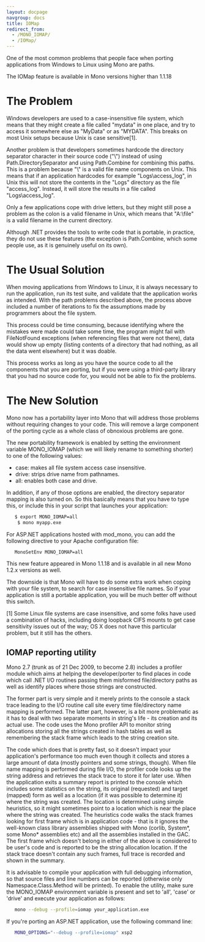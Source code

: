 ```yaml
---
layout: docpage
navgroup: docs
title: IOMap
redirect_from:
  - /MONO_IOMAP/
  - /IOMap/
---
```


One of the most common problems that people face when porting applications from Windows to Linux using Mono are paths.

The IOMap feature is available in Mono versions higher than 1.1.18

The Problem
===========

Windows developers are used to a case-insensitive file system, which means that they might create a file called "mydata" in one place, and try to access it somewhere else as "MyData" or as "MYDATA". This breaks on most Unix setups because Unix is case sensitive[1].

Another problem is that developers sometimes hardcode the directory separator character in their source code ("\\") instead of using Path.DirectorySeparator and using Path.Combine for combining this paths. This is a problem because "\\" is a valid file name components on Unix. This means that if an application hardcodes for example "Logs\\access\_log", in Unix this will not store the contents in the "Logs" directory as the file "access\_log". Instead, it will store the results in a file called "Logs\\access\_log".

Only a few applications cope with drive letters, but they might still pose a problem as the colon is a valid filename in Unix, which means that "A:\\file" is a valid filename in the current directory.

Although .NET provides the tools to write code that is portable, in practice, they do not use these features (the exception is Path.Combine, which some people use, as it is genuinely useful on its own).

The Usual Solution
==================

When moving applications from Windows to Linux, it is always necessary to run the application, run its test suite, and validate that the application works as intended. With the path problems described above, the process above included a number of iterations to fix the assumptions made by programmers about the file system.

This process could be time consuming, because identifying where the mistakes were made could take some time, the program might fail with FileNotFound exceptions (when referencing files that were not there), data would show up empty (listing contents of a directory that had nothing, as all the data went elsewhere) but it was doable.

This process works as long as you have the source code to all the components that you are porting, but if you were using a third-party library that you had no source code for, you would not be able to fix the problems.

The New Solution
================

Mono now has a portability layer into Mono that will address those problems without requiring changes to your code. This will remove a large component of the porting cycle as a whole class of obnoxious problems are gone.

The new portability framework is enabled by setting the environment variable MONO\_IOMAP (which we will likely rename to something shorter) to one of the following values:

-   case: makes all file system access case insensitive.
-   drive: strips drive name from pathnames.
-   all: enables both case and drive.

In addition, if any of those options are enabled, the directory separator mapping is also turned on. So this basically means that you have to type this, or include this in your script that launches your application:

``` bash
   $ export MONO_IOMAP=all
    $ mono myapp.exe
```

For ASP.NET applications hosted with mod\_mono, you can add the following directive to your Apache configuration file:

``` bash
   MonoSetEnv MONO_IOMAP=all
```

This new feature appeared in Mono 1.1.18 and is available in all new Mono 1.2.x versions as well.

The downside is that Mono will have to do some extra work when coping with your file system, to search for case insensitive file names. So if your application is still a portable application, you will be much better off without this switch.

[1] Some Linux file systems are case insensitive, and some folks have used a combination of hacks, including doing loopback CIFS mounts to get case sensitivity issues out of the way; OS X does not have this particular problem, but it still has the others.

IOMAP reporting utility
-----------------------

Mono 2.7 (trunk as of 21 Dec 2009, to become 2.8) includes a profiler module which aims at helping the developer/porter to find places in code which call .NET I/O routines passing them misformed file/directory paths as well as identify places where those strings are constructed.

The former part is very simple and it merely prints to the console a stack trace leading to the I/O routine call site every time file/directory name mapping is performed. The latter part, however, is a bit more problematic as it has to deal with two separate moments in string's life - its creation and its actual use. The code uses the Mono profiler API to monitor string allocations storing all the strings created in hash tables as well as remembering the stack frame which leads to the string creation site.

The code which does that is pretty fast, so it doesn't impact your application's performance too much even though it collects and stores a large amount of data (mostly pointers and some strings, though). When file name mapping is performed during file I/O, the profiler code looks up the string address and retrieves the stack trace to store it for later use. When the application exits a summary report is printed to the console which includes some statistics on the string, its original (requested) and target (mapped) form as well as a location (if it was possible to determine it) where the string was created. The location is determined using simple heuristics, so it might sometimes point to a location which is near the place where the string was created. The heuristics code walks the stack frames looking for first frame which is in application code - that is it ignores the well-known class library assemblies shipped with Mono (corlib, System\*, some Mono\* assemblies etc) and all the assemblies installed in the GAC. The first frame which doesn't belong in either of the above is considered to be user's code and is reported to be the string allocation location. If the stack trace doesn't contain any such frames, full trace is recorded and shown in the summary.

It is advisable to compile your application with full debugging information, so that source files and line numbers can be reported (otherwise only Namespace.Class.Method will be printed). To enable the utility, make sure the MONO\_IOMAP environment variable is present and set to 'all', 'case' or 'drive' and execute your application as follows:

``` bash
   mono --debug --profile=iomap your_application.exe
```

If you're porting an ASP.NET application, use the following command line:

``` bash
   MONO_OPTIONS="--debug --profile=iomap" xsp2
```

